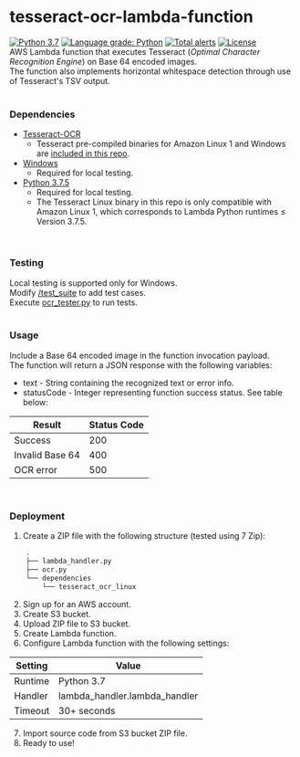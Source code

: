# tesseract-ocr-lambda-function
[![Python 3.7](https://img.shields.io/badge/python-3.7-green.svg)](https://www.python.org/downloads/release/python-375/)
[![Language grade: Python](https://img.shields.io/lgtm/grade/python/g/sethepeterson/tesseract-ocr-lambda-function.svg?logo=lgtm&logoWidth=18)](https://lgtm.com/projects/g/sethepeterson/tesseract-ocr-lambda-function/context:python)
[![Total alerts](https://img.shields.io/lgtm/alerts/g/sethepeterson/tesseract-ocr-lambda-function.svg?logo=lgtm&logoWidth=18)](https://lgtm.com/projects/g/sethepeterson/tesseract-ocr-lambda-function/alerts/)
[![License](https://img.shields.io/badge/License-Apache%202.0-blue.svg)](https://opensource.org/licenses/Apache-2.0)
<br>
AWS Lambda function that executes Tesseract (*Optimal Character Recognition Engine*) on Base 64 encoded images.<br>
The function also implements horizontal whitespace detection through use of Tesseract's TSV output.
<br><br>

### Dependencies
* [Tesseract-OCR](https://github.com/tesseract-ocr/tesseract)
    - Tesseract pre-compiled binaries for Amazon Linux 1 and Windows are [included in this repo](https://github.com/sethepeterson/tesseract-ocr-lambda-function/tree/master/dependencies).
* [Windows](https://www.microsoft.com/en-us/windows/get-windows-10)
    - Required for local testing.
* [Python 3.7.5](https://www.python.org/downloads/release/python-375/)
    - Required for local testing.
    - The Tesseract Linux binary in this repo is only compatible with Amazon Linux 1, which corresponds to Lambda Python runtimes ≤ Version 3.7.5. 
<br>

### Testing
Local testing is supported only for Windows. <br>
Modify [/test_suite](https://github.com/sethepeterson/tesseract-ocr-lambda-function/tree/master/test_suite) to add test cases. <br>
Execute [ocr_tester.py](https://github.com/sethepeterson/tesseract-ocr-lambda-function/tree/master/test_suite/ocr_tester.py) to run tests.
<br><br>

### Usage
Include a Base 64 encoded image in the function invocation payload. <br>
The function will return a JSON response with the following variables:
* text        -  String containing the recognized text or error info.
* statusCode  -  Integer representing function success status. See table below:

| Result  | Status Code |
| ------------- | ------------- |
| Success  | 200  |
| Invalid Base 64 | 400 |
| OCR error | 500 |
<br>

### Deployment
1. Create a ZIP file with the following structure (tested using 7 Zip):
```bash
    .
    ├── lambda_handler.py
    ├── ocr.py
    └── dependencies
        └── tesseract_ocr_linux
```

2. Sign up for an AWS account.
3. Create S3 bucket.
4. Upload ZIP file to S3 bucket.
5. Create Lambda function.
6. Configure Lambda function with the following settings:
   
| Setting  | Value |
| ------------- | ------------- |
| Runtime  | Python 3.7  |
| Handler | lambda_handler.lambda_handler |
| Timeout | 30+ seconds |

7. Import source code from S3 bucket ZIP file.
8. Ready to use!

